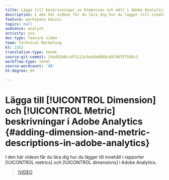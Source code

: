 ```yaml
---
title: Lägga till beskrivningar av Dimension och mått i Adobe Analytics
description: I den här videon får du lära dig hur du lägger till innehåll i rapporter, mätvärden och dimensioner i Adobe Analytics.
feature: workspace basics
topics: null
audience: analyst
activity: use
doc-type: feature video
team: Technical Marketing
kt: 2352
translation-type: tm+mt
source-git-commit: 24ad92b0ccdf1112e3ed4a0968cd47db757598c3
workflow-type: tm+mt
source-wordcount: '48'
ht-degree: 0%

---
```



# Lägga till [!UICONTROL Dimension] och [!UICONTROL Metric] beskrivningar i Adobe Analytics {#adding-dimension-and-metric-descriptions-in-adobe-analytics}

I den här videon får du lära dig hur du lägger till innehåll i rapporter [!UICONTROL metrics] och [!UICONTROL dimensions] i Adobe Analytics.

>[!VIDEO](https://video.tv.adobe.com/v/25453/?quality=12)
